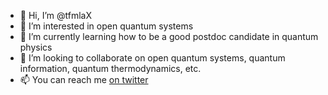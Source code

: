 - 👋 Hi, I’m @tfmlaX
- 👀 I’m interested in open quantum systems
- 🌱 I’m currently learning how to be a good postdoc candidate in quantum physics 
- 💞️ I’m looking to collaborate on open quantum systems, quantum information, quantum thermodynamics, etc.
- 📫 You can reach me [on twitter](https://twitter.com/ThibautLacroix)

<!---
tfmlaX/tfmlaX is a ✨ special ✨ repository because its `README.md` (this file) appears on your GitHub profile.
You can click the Preview link to take a look at your changes.
--->
